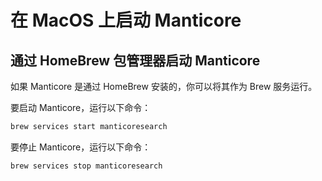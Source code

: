 # 在 MacOS 上启动 Manticore

## 通过 HomeBrew 包管理器启动 Manticore

如果 Manticore 是通过 HomeBrew 安装的，你可以将其作为 Brew 服务运行。

要启动 Manticore，运行以下命令：

```bash
brew services start manticoresearch
```
要停止 Manticore，运行以下命令：

```bash
brew services stop manticoresearch
```
<!-- proofread -->